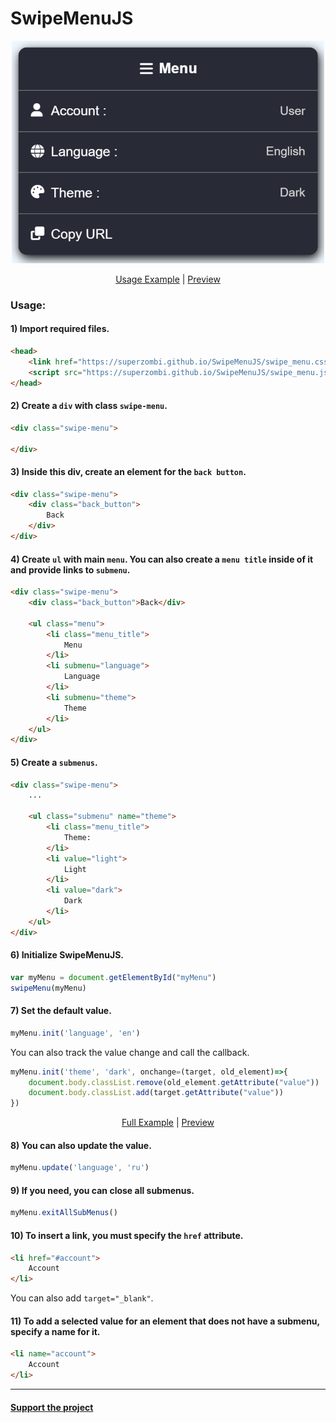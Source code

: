 # SwipeMenuJS

<p align="center">
  <img src="github/images/main.png" width="500px">
</p>

<p align="center">
	<a href="examples/swipe_menu.html">Usage Example</a> | 
	<a href="https://superzombi.github.io/SwipeMenuJS/examples/swipe_menu.html">Preview</a>
</p>

### Usage:

#### 1) Import required files.
```html
<head>
    <link href="https://superzombi.github.io/SwipeMenuJS/swipe_menu.css" rel="stylesheet">
    <script src="https://superzombi.github.io/SwipeMenuJS/swipe_menu.js"></script>
</head>
```

#### 2) Create a `div` with class `swipe-menu`.
```html
<div class="swipe-menu">

</div>
```

#### 3) Inside this div, create an element for the `back button`.
```html
<div class="swipe-menu">
	<div class="back_button">
		Back
	</div>
</div>
```

#### 4) Create `ul` with main `menu`. You can also create a `menu title` inside of it and provide links to `submenu`.
```html
<div class="swipe-menu">
	<div class="back_button">Back</div>

	<ul class="menu">
		<li class="menu_title">
			Menu
		</li>
		<li submenu="language">
			Language
		</li>
		<li submenu="theme">
			Theme
		</li>
	</ul>
</div>
```

#### 5) Create a `submenus`.
```html
<div class="swipe-menu">
	...

	<ul class="submenu" name="theme">
		<li class="menu_title">
			Theme:
		</li>
		<li value="light">
			Light
		</li>
		<li value="dark">
			Dark
		</li>
	</ul>
</div>
```

#### 6) Initialize SwipeMenuJS.
```javascript
var myMenu = document.getElementById("myMenu")
swipeMenu(myMenu)
```

#### 7) Set the default value.
```javascript
myMenu.init('language', 'en')
```
You can also track the value change and call the callback.
```javascript
myMenu.init('theme', 'dark', onchange=(target, old_element)=>{
    document.body.classList.remove(old_element.getAttribute("value"))
    document.body.classList.add(target.getAttribute("value"))
})
```

<p align="center">
	<a href="examples/example.html">Full Example</a> | 
	<a href="https://superzombi.github.io/SwipeMenuJS/examples/example.html">Preview</a>
</p>

#### 8) You can also update the value.
```javascript
myMenu.update('language', 'ru')
```

#### 9) If you need, you can close all submenus.
```javascript
myMenu.exitAllSubMenus()
```

#### 10) To insert a link, you must specify the `href` attribute.
```html
<li href="#account">
	Account
</li>
```
You can also add `target="_blank"`.

#### 11) To add a selected value for an element that does not have a submenu, specify a name for it.
```html
<li name="account">
	Account
</li>
```

<hr>

#### <a href="https://www.donationalerts.com/r/super_zombi">Support the project</a>
